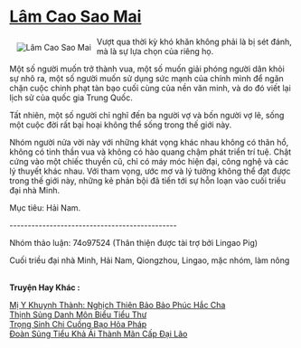 <a href="https://truyentiki.com/lam-cao-sao-mai.31712/" title="Lâm Cao Sao Mai"><h1>Lâm Cao Sao Mai</h1></a><div style="display:table"><img align="right" style="float: left; padding: 10px;" src="https://truyentiki.com/a/img/str/src/31712.jpg" alt="Lâm Cao Sao Mai">Vượt qua thời kỳ khó khăn không phải là bị sét đánh, mà là sự lựa chọn của riêng họ. <p></p> Một số người muốn trở thành vua, một số muốn giải phóng người dân khỏi sự nhô ra, một số người muốn sử dụng sức mạnh của chính mình để ngăn chặn cuộc chinh phạt tàn bạo cuối cùng của nền văn minh, và do đó viết lại lịch sử của quốc gia Trung Quốc. <p></p> Tất nhiên, một số người chỉ nghĩ đến ba người vợ và bốn người vợ lẽ, sống một cuộc đời rất bại hoại không thể sống trong thế giới này. <p></p> Nhóm người nửa vời này với những khát vọng khác nhau không có thân hổ, không có tinh thần vua và không có hào quang chậm phát triển trí tuệ. Chật cứng vào một chiếc thuyền cũ, chỉ có máy móc hiện đại, công nghệ và các lý thuyết khác nhau. Với tham vọng, ước mơ và lý tưởng không thể đạt được trong thế giới này, những kẻ phản bội đã tiến tới sự hỗn loạn vào cuối triều đại nhà Minh. <p></p> Mục tiêu: Hải Nam. <p></p> ---------------------------------------------- <p></p> Nhóm thảo luận: 74o97524 (Thân thiện được tài trợ bởi Lingao Pig) <p></p> Cuối triều đại nhà Minh, Hải Nam, Qiongzhou, Lingao, mặc nhóm, làm nông</div><p><br><b>Truyện Hay Khác :</b></p><a href="https://truyentiki.com/mi-y-khuynh-thanh-nghich-thien-bao-bao-phuc-hac-cha.31711/" alt="Mị Y Khuynh Thành: Nghịch Thiên Bảo Bảo Phúc Hắc Cha">Mị Y Khuynh Thành: Nghịch Thiên Bảo Bảo Phúc Hắc Cha</a><br/><a href="https://github.com/nownovels/truyenhay/tree/master/truyenhay/30650/README.md" alt="Thịnh Sủng Danh Môn Biểu Tiểu Thư">Thịnh Sủng Danh Môn Biểu Tiểu Thư</a><br/><a href="https://github.com/nownovels/top500/tree/master/truyenhay/33866/" alt="Trọng Sinh Chi Cuồng Bạo Hỏa Pháp">Trọng Sinh Chi Cuồng Bạo Hỏa Pháp</a><br/><a href="https://github.com/nownovels/top500/tree/master/truyenhay/33810/" alt="Đoàn Sủng Tiểu Khả Ái Thành Mãn Cấp Đại Lão">Đoàn Sủng Tiểu Khả Ái Thành Mãn Cấp Đại Lão</a><br/>